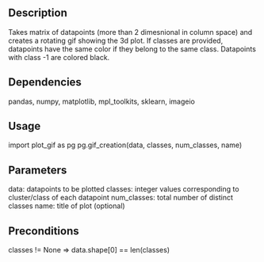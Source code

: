 Description
-----------

Takes matrix of datapoints (more than 2 dimesnional in column space) and creates
a rotating gif showing the 3d plot. If classes are provided, datapoints have the same color
if they belong to the same class. Datapoints with class -1 are colored black.

Dependencies
-------------

pandas, numpy, matplotlib, mpl_toolkits, sklearn, imageio

Usage
------

import plot_gif as pg
pg.gif_creation(data, classes, num_classes, name)

Parameters
-----------

data: datapoints to be plotted
classes: integer values corresponding to cluster/class of each datapoint
num_classes: total number of distinct classes
name: title of plot (optional)

Preconditions
-------------

classes != None => data.shape[0] == len(classes)
